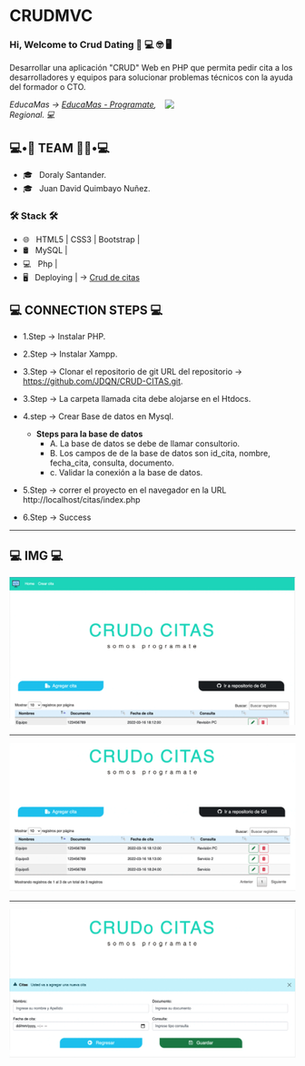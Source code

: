 # CRUDMVC
### Hi, Welcome to Crud Dating 👋 💻 🤓 🖥

<p>Desarrollar una aplicación "CRUD" Web en PHP que permita pedir cita a los desarrolladores y equipos para solucionar problemas técnicos con la ayuda del formador o CTO.</p>

<img align='right' src="https://media.giphy.com/media/M9gbBd9nbDrOTu1Mqx/giphy.gif" width="230">

<p><em> EducaMas -> <a href="https://educamas.com.co/"> EducaMas - Programate</a>, Regional. 💻 </br>
</em></p>

<h2> 💻•👩 TEAM 👨🏻•💻 </h2>

- 🎓 &nbsp; Doraly Santander.
- 🎓 &nbsp; Juan David Quimbayo Nuñez.


<h3>🛠 Stack 🛠 </h3>

- 🌐 &nbsp; HTML5 | CSS3 | Bootstrap |
- 🛢 &nbsp; MySQL | 
- 💻 &nbsp; Php |
- 🖥 &nbsp; Deploying | -> <a href="http://crudcitas.infinityfreeapp.com/citas/index.php">Crud de citas</a>

<h2>💻 CONNECTION STEPS 💻</h2>

- 1.Step -> Instalar PHP.
- 2.Step -> Instalar Xampp.
- 3.Step -> Clonar el repositorio de git URL del repositorio -> https://github.com/JDQN/CRUD-CITAS.git.
- 3.Step -> La carpeta llamada cita debe alojarse en el Htdocs.
- 4.step -> Crear Base de datos en Mysql. 

  - <strong> Steps para la base de datos </strong>
    - A. La base de datos se debe de llamar consultorio.
    - B. Los campos de de la base de datos son id_cita, nombre, fecha_cita, consulta, documento.
    - c. Validar la conexión a la base de datos.
   
- 5.Step -> correr el proyecto en el navegador en la URL http://localhost/citas/index.php
- 6.Step -> Success
  
---

<h2>💻 IMG 💻</h2>

<img src="https://github.com/JDQN/CRUD-CITAS/blob/main/IMG1.png" />

---

<img src="https://github.com/JDQN/CRUD-CITAS/blob/main/IMG2.png" />

--- 

<img src="https://github.com/JDQN/CRUD-CITAS/blob/main/IMG3.png"/>

